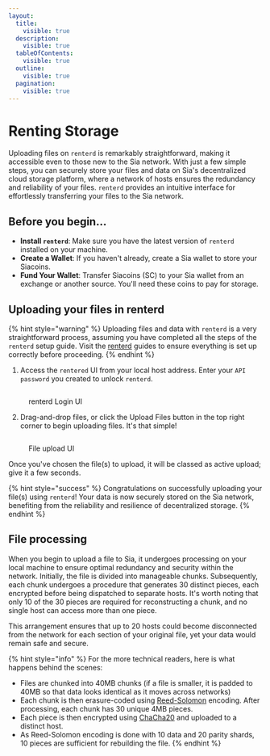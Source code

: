 ```yaml
---
layout:
  title:
    visible: true
  description:
    visible: true
  tableOfContents:
    visible: true
  outline:
    visible: true
  pagination:
    visible: true
---
```


# Renting Storage

Uploading files on `renterd` is remarkably straightforward, making it accessible even to those new to the Sia network. With just a few simple steps, you can securely store your files and data on Sia's decentralized cloud storage platform, where a network of hosts ensures the redundancy and reliability of your files. `renterd` provides an intuitive interface for effortlessly transferring your files to the Sia network.&#x20;

## Before you begin...

* **Install `renterd`**: Make sure you have the latest version of `renterd` installed on your machine.&#x20;
* **Create a Wallet**: If you haven't already, create a Sia wallet to store your Siacoins.
* **Fund Your Wallet**: Transfer Siacoins (SC) to your Sia wallet from an exchange or another source. You'll need these coins to pay for storage.

## Uploading your files in renterd

{% hint style="warning" %}
Uploading files and data with `renterd` is a very straightforward process, assuming you have completed all the steps of the `renterd` setup guide. Visit the [renterd](../setting-up-renterd/) guides to ensure everything is set up correctly before proceeding.
{% endhint %}

1. Access the `rentered` UI from your local host address. Enter your `API password` you created to unlock `renterd`.

<figure><img src="../../.gitbook/assets/renterd_5.png" alt=""><figcaption><p>renterd Login UI</p></figcaption></figure>

2. Drag-and-drop files, or click the Upload Files button in the top right corner to begin uploading files. It's that simple!

<figure><img src="../../.gitbook/assets/renterd_6.png" alt=""><figcaption><p>File upload UI</p></figcaption></figure>

Once you've chosen the file(s) to upload, it will be classed as active upload; give it a few seconds.

{% hint style="success" %}
Congratulations on successfully uploading your file(s) using `renterd`! Your data is now securely stored on the Sia network, benefiting from the reliability and resilience of decentralized storage.
{% endhint %}

## File processing&#x20;

When you begin to upload a file to Sia, it undergoes processing on your local machine to ensure optimal redundancy and security within the network. Initially, the file is divided into manageable chunks. Subsequently, each chunk undergoes a procedure that generates 30 distinct pieces, each encrypted before being dispatched to separate hosts. It's worth noting that only 10 of the 30 pieces are required for reconstructing a chunk, and no single host can access more than one piece.

This arrangement ensures that up to 20 hosts could become disconnected from the network for each section of your original file, yet your data would remain safe and secure.

{% hint style="info" %}
For the more technical readers, here is what happens behind the scenes:

* Files are chunked into 40MB chunks (if a file is smaller, it is padded to 40MB so that data looks identical as it moves across networks)
* Each chunk is then erasure-coded using [Reed-Solomon](https://en.wikipedia.org/wiki/Reed%E2%80%93Solomon\_error\_correction) encoding. After processing, each chunk has 30 unique 4MB pieces.
* Each piece is then encrypted using [ChaCha20](https://en.wikipedia.org/wiki/ChaCha20-Poly1305) and uploaded to a distinct host.&#x20;
* As Reed-Solomon encoding is done with 10 data and 20 parity shards, 10 pieces are sufficient for rebuilding the file.
{% endhint %}
